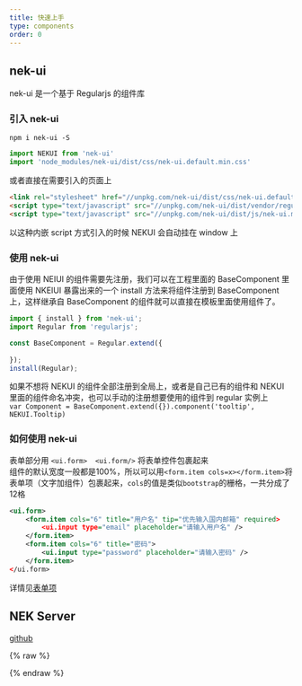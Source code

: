 ```yaml
---
title: 快速上手
type: components
order: 0
---
```




## nek-ui
nek-ui 是一个基于 Regularjs 的组件库  
### 引入 nek-ui

`npm i nek-ui -S`

```javascript
import NEKUI from 'nek-ui'
import 'node_modules/nek-ui/dist/css/nek-ui.default.min.css'
```

或者直接在需要引入的页面上 

```html
<link rel="stylesheet" href="//unpkg.com/nek-ui/dist/css/nek-ui.default.min.css">
<script type="text/javascript" src="//unpkg.com/nek-ui/dist/vendor/regular.min.js"></script>
<script type="text/javascript" src="//unpkg.com/nek-ui/dist/js/nek-ui.min.js"></script>
```

以这种内嵌 script 方式引入的时候 NEKUI 会自动挂在 window 上

### 使用 nek-ui
由于使用 NEIUI 的组件需要先注册，我们可以在工程里面的 BaseComponent 里面使用 NKEIUI 暴露出来的一个 install 方法来将组件注册到 BaseComponent 上，这样继承自 BaseComponent 的组件就可以直接在模板里面使用组件了。    

```javascript
import { install } from 'nek-ui';
import Regular from 'regularjs';

const BaseComponent = Regular.extend({
    
});
install(Regular);
```
如果不想将 NEKUI 的组件全部注册到全局上，或者是自己已有的组件和 NEKUI 里面的组件命名冲突，也可以手动的注册想要使用的组件到 regular 实例上  
` var Component = BaseComponent.extend({}).component('tooltip', NEKUI.Tooltip) `  
### 如何使用 nek-ui
表单部分用 `<ui.form>  <ui.form/>` 将表单控件包裹起来  
组件的默认宽度一般都是100%，所以可以用`<form.item cols=x></form.item>`将表单项（文字加组件）包裹起来，`cols`的值是类似`bootstrap`的栅格，一共分成了12格  
<!-- demo_start -->
<div class="m-example"></div>

```xml
<ui.form>
    <form.item cols="6" title="用户名" tip="优先输入国内邮箱" required>
        <ui.input type="email" placeholder="请输入用户名" />
    </form.item>
    <form.item cols="6" title="密码">
        <ui.input type="password" placeholder="请输入密码" />
    </form.item>
</ui.form>
```
<!-- demo_end -->  

详情见[表单项](/components/form_form.item_.html)  


## NEK Server
[github](https://github.com/kaola-fed/NEK/blob/master/README.md)  


{% raw %}
<script>
var index = 0;

    (function(index) {
      var template = NEKUI._.multiline(function(){/*
      
<ui.form>
    <form.item cols="6" title="用户名" tip="优先输入国内邮箱" required>
        <ui.input type="email" placeholder="请输入用户名" />
    </form.item>
    <form.item cols="6" title="密码">
        <ui.input type="password" placeholder="请输入密码" />
    </form.item>
</ui.form>

      */});
      var component = new NEKUI.Component({template: template});
      component.$inject(document.querySelectorAll('.m-example')[index]);
    })(index++);
    
</script>
{% endraw %}